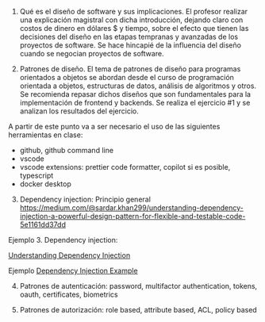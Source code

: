 1. Qué es el diseño de software y sus implicaciones.
El profesor realizar una explicación magistral con dicha introducción, dejando claro con costos de dinero en dólares $ y tiempo, sobre el efecto que tienen las decisiones del diseño en las etapas tempranas y avanzadas de los proyectos de software. Se hace hincapié de la influencia del diseño cuando se negocian proyectos de software. 

2. Patrones de diseño.
El tema de patrones de diseño para programas orientados a objetos se abordan desde el curso de programación orientada a objetos, estructuras de datos, análisis de algoritmos y otros. Se recomienda repasar dichos diseños que son fundamentales para la implementación de frontend y backends. Se realiza el ejercicio #1 y se analizan los resultados del ejercicio.

A partir de este punto va a ser necesario el uso de las siguientes herramientas en clase:
- github, github command line
- vscode 
- vscode extensions: prettier code formatter, copilot si es posible, typescript
- docker desktop

3. Dependency injection: 
Principio general 
https://medium.com/@sardar.khan299/understanding-dependency-injection-a-powerful-design-pattern-for-flexible-and-testable-code-5e1161dd37dd

Ejemplo
3. Dependency injection: 
 
[Understanding Dependency Injection](https://medium.com/@sardar.khan299/understanding-dependency-injection-a-powerful-design-pattern-for-flexible-and-testable-code-5e1161dd37dd)

Ejemplo
[Dependency Injection Example](src/dependencyinjection)


4. Patrones de autenticación: password, multifactor authentication, tokens, oauth, certificates, biometrics

5. Patrones de autorización: role based, attribute based, ACL, policy based